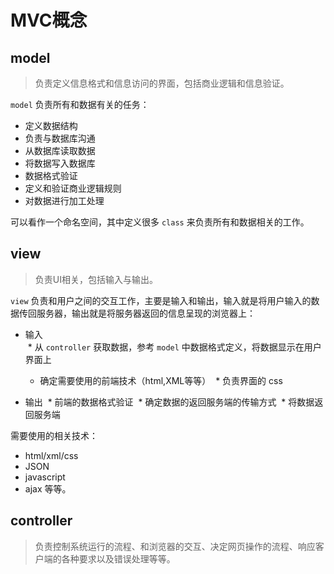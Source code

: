 # MVC概念
## model
> 负责定义信息格式和信息访问的界面，包括商业逻辑和信息验证。

`model` 负责所有和数据有关的任务：
- 定义数据结构
- 负责与数据库沟通
- 从数据库读取数据
- 将数据写入数据库
- 数据格式验证
- 定义和验证商业逻辑规则
- 对数据进行加工处理

可以看作一个命名空间，其中定义很多 `class` 来负责所有和数据相关的工作。

## view
> 负责UI相关，包括输入与输出。

`view` 负责和用户之间的交互工作，主要是输入和输出，输入就是将用户输入的数据传回服务器，输出就是将服务器返回的信息呈现的浏览器上：
* 输入  
  * 从 `controller` 获取数据，参考 `model` 中数据格式定义，将数据显示在用户界面上
  
  
  * 确定需要使用的前端技术（html,XML等等）
  * 负责界面的 css


* 输出 
  * 前端的数据格式验证
  * 确定数据的返回服务端的传输方式
  * 将数据返回服务端


需要使用的相关技术：

- html/xml/css
- JSON
- javascript
- ajax
等等。

## controller
> 负责控制系统运行的流程、和浏览器的交互、决定网页操作的流程、响应客户端的各种要求以及错误处理等等。


